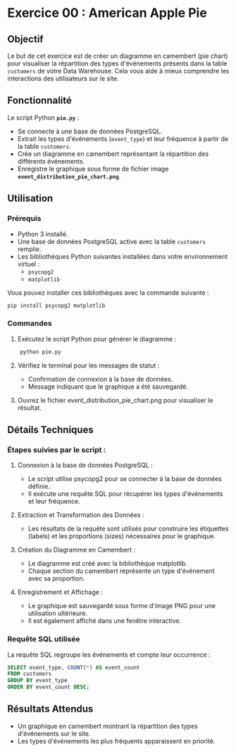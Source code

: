 # Exercice 00 : American Apple Pie

## Objectif
Le but de cet exercice est de créer un diagramme en camembert (pie chart) pour visualiser la répartition des types d'événements présents dans la table `customers` de votre Data Warehouse. Cela vous aide à mieux comprendre les interactions des utilisateurs sur le site.

## Fonctionnalité
Le script Python **`pie.py`** :
- Se connecte à une base de données PostgreSQL.
- Extrait les types d'événements (`event_type`) et leur fréquence à partir de la table `customers`.
- Crée un diagramme en camembert représentant la répartition des différents événements.
- Enregistre le graphique sous forme de fichier image **`event_distribution_pie_chart.png`**.

## Utilisation

### Prérequis
- Python 3 installé.
- Une base de données PostgreSQL active avec la table `customers` remplie.
- Les bibliothèques Python suivantes installées dans votre environnement virtuel :
  - `psycopg2`
  - `matplotlib`

Vous pouvez installer ces bibliothèques avec la commande suivante :
```bash
pip install psycopg2 matplotlib
```

### Commandes

1. Exécutez le script Python pour générer le diagramme :
```bash
    python pie.py
```

2. Vérifiez le terminal pour les messages de statut :
    - Confirmation de connexion à la base de données.
    - Message indiquant que le graphique a été sauvegardé.
    
3. Ouvrez le fichier event_distribution_pie_chart.png pour visualiser le résultat.

## Détails Techniques
### Étapes suivies par le script :

1. Connexion à la base de données PostgreSQL :
    - Le script utilise psycopg2 pour se connecter à la base de données définie.
    - Il exécute une requête SQL pour récupérer les types d'événements et leur fréquence.

2. Extraction et Transformation des Données :
    - Les résultats de la requête sont utilisés pour construire les étiquettes (labels) et les proportions (sizes) nécessaires pour le graphique.

3. Création du Diagramme en Camembert :
    - Le diagramme est créé avec la bibliothèque matplotlib.
    - Chaque section du camembert représente un type d'événement avec sa proportion.

4. Enregistrement et Affichage :
    - Le graphique est sauvegardé sous forme d'image PNG pour une utilisation ultérieure.
    - Il est également affiché dans une fenêtre interactive.

### Requête SQL utilisée

La requête SQL regroupe les événements et compte leur occurrence :
```sql
SELECT event_type, COUNT(*) AS event_count
FROM customers
GROUP BY event_type
ORDER BY event_count DESC;
```

## Résultats Attendus

- Un graphique en camembert montrant la répartition des types d'événements sur le site.
- Les types d'événements les plus fréquents apparaissent en priorité.